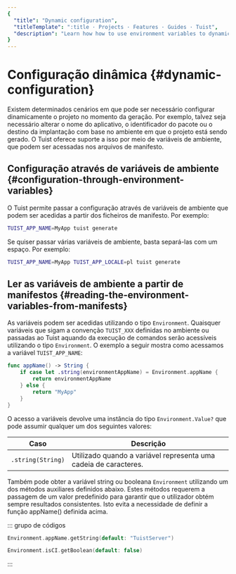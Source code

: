 ```yaml
---
{
  "title": "Dynamic configuration",
  "titleTemplate": ":title · Projects · Features · Guides · Tuist",
  "description": "Learn how how to use environment variables to dynamically configure your project."
}
---
```

# Configuração dinâmica {#dynamic-configuration}

Existem determinados cenários em que pode ser necessário configurar
dinamicamente o projeto no momento da geração. Por exemplo, talvez seja
necessário alterar o nome do aplicativo, o identificador do pacote ou o destino
da implantação com base no ambiente em que o projeto está sendo gerado. O Tuist
oferece suporte a isso por meio de variáveis de ambiente, que podem ser
acessadas nos arquivos de manifesto.

## Configuração através de variáveis de ambiente {#configuration-through-environment-variables}

O Tuist permite passar a configuração através de variáveis de ambiente que podem
ser acedidas a partir dos ficheiros de manifesto. Por exemplo:

```bash
TUIST_APP_NAME=MyApp tuist generate
```

Se quiser passar várias variáveis de ambiente, basta separá-las com um espaço.
Por exemplo:

```bash
TUIST_APP_NAME=MyApp TUIST_APP_LOCALE=pl tuist generate
```

## Ler as variáveis de ambiente a partir de manifestos {#reading-the-environment-variables-from-manifests}

As variáveis podem ser acedidas utilizando o tipo
<LocalizedLink href="/references/project-description/enums/environment">`Environment`</LocalizedLink>.
Quaisquer variáveis que sigam a convenção `TUIST_XXX` definidas no ambiente ou
passadas ao Tuist aquando da execução de comandos serão acessíveis utilizando o
tipo `Environment`. O exemplo a seguir mostra como acessamos a variável
`TUIST_APP_NAME`:

```swift
func appName() -> String {
    if case let .string(environmentAppName) = Environment.appName {
        return environmentAppName
    } else {
        return "MyApp"
    }
}
```

O acesso a variáveis devolve uma instância do tipo `Environment.Value?` que pode
assumir qualquer um dos seguintes valores:

| Caso              | Descrição                                                        |
| ----------------- | ---------------------------------------------------------------- |
| `.string(String)` | Utilizado quando a variável representa uma cadeia de caracteres. |

Também pode obter a variável string ou booleana `Environment` utilizando um dos
métodos auxiliares definidos abaixo. Estes métodos requerem a passagem de um
valor predefinido para garantir que o utilizador obtém sempre resultados
consistentes. Isto evita a necessidade de definir a função appName() definida
acima.

::: grupo de códigos

```swift [String]
Environment.appName.getString(default: "TuistServer")
```

```swift [Boolean]
Environment.isCI.getBoolean(default: false)
```
:::
